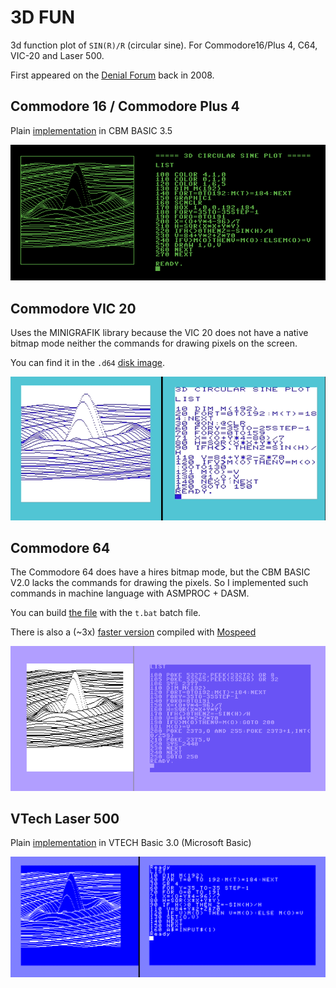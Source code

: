 # 3D FUN

3d function plot of `SIN(R)/R` (circular sine). For Commodore16/Plus 4, C64, VIC-20 and Laser 500.

First appeared on the [Denial Forum](http://www.sleepingelephant.com/ipw-web/bulletin/bb/viewtopic.php?t=952&start=54) back in 2008.

## Commodore 16 / Commodore Plus 4

Plain [implementation](3dfun_plus4.prg) in CBM BASIC 3.5

![](3dplot_plus4.gif)

## Commodore VIC 20

Uses the MINIGRAFIK library because the VIC 20 
does not have a native bitmap mode neither the 
commands for drawing pixels on the screen.

You can find it in the `.d64` [disk image](minigrafik.d64).

![](3dplot_vic20.gif)

## Commodore 64

The Commodore 64 does have a hires bitmap mode, but the 
CBM BASIC V2.0 lacks the commands for drawing the pixels.
So I implemented such commands in machine language with 
ASMPROC + DASM. 

You can build [the file](3dfun_c64.prg) with the `t.bat` batch file. 

There is also a (~3x) [faster version](3dfun_c64_mospeed.prg) compiled with [Mospeed](https://github.com/EgonOlsen71/basicv2)

![](3dplot_c64.png)

## VTech Laser 500

Plain [implementation](3dfun_laser500.bas) in VTECH Basic 3.0 (Microsoft Basic)

![](3dplot_laser500.gif)
